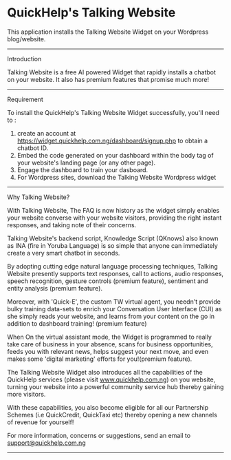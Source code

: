 # QuickHelp's Talking Website

This application installs the Talking Website Widget on your Wordpress blog/website.

************
Introduction

Talking Website is a free AI powered Widget that rapidly installs a chatbot on your website. It also has premium features that promise much more!

***********

Requirement

To install the QuickHelp's Talking Website Widget successfully, you'll need to :

1. create an account at https://widget.quickhelp.com.ng/dashboard/signup.php to obtain a chatbot ID.
2. Embed the code generated on your dashboard within the body tag of your website's landing page (or any other page).
3. Engage the dashboard to train your dasboard.
4. For Wordpress sites, download the Talking Website Wordpress widget 


********************
Why Talking Website?

With Talking Website, The FAQ is now history as the widget simply enables your website converse with your website visitors, providing the right instant responses, and taking note of their concerns.

Talking Website's backend script, Knowledge Script (QKnows) also known as INA (fire in Yoruba Language) is so simple that anyone can immediately create a very smart chatbot in seconds.

By adopting cutting edge natural language processing techniques, Talking Website presently supports text responses, call to actions, audio responses, speech recognition, gesture controls (premium feature), sentiment and entity analysis (premium feature).

Moreover, with 'Quick-E', the custom TW virtual agent, you needn't provide bulky training data-sets to enrich your Conversation User Interface (CUI) as she simply reads your website, and learns from your content on the go in addition to dashboard training! (premium feature)

When On the virtual assistant mode, the Widget is programmed to really take care of business in your absence, scans for business opportunities, feeds you with relevant news, helps suggest your next move, and even makes some 'digital marketing' efforts for you!(premium feature).

The Talking Website Widget also introduces all the capabilities of the QuickHelp services (please visit www.quickhelp.com.ng) on you website, turning your website into a powerful community service hub thereby gaining more visitors.

With these capabilities, you also become eligible for all our Partnership Schemes (i.e QuickCredit, QuickTaxi etc) thereby opening a new channels of revenue for yourself!

For more information, concerns or suggestions, send an email to support@quickhelp.com.ng

*********************

